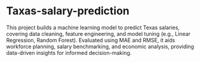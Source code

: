 # Taxas-salary-prediction
This project builds a machine learning model to predict Texas salaries, covering data cleaning, feature engineering, and model tuning (e.g., Linear Regression, Random Forest). Evaluated using MAE and RMSE, it aids workforce planning, salary benchmarking, and economic analysis, providing data-driven insights for informed decision-making.

